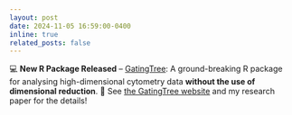 ```yaml
---
layout: post
date: 2024-11-05 16:59:00-0400
inline: true
related_posts: false
---
```


💻 **New R Package Released** – [GatingTree](https://monotockylab.github.io/GatingTree/index.html):
A ground-breaking R package for analysing high-dimensional cytometry data **without the use of dimensional reduction**. 🚀 See [the GatingTree website](https://monotockylab.github.io/GatingTree/index.html) and my research paper for the details!
